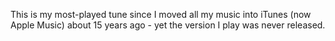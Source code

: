 This is my most-played tune since I moved all my music into iTunes (now Apple Music) about 15 years ago - yet the version I play was never released.
